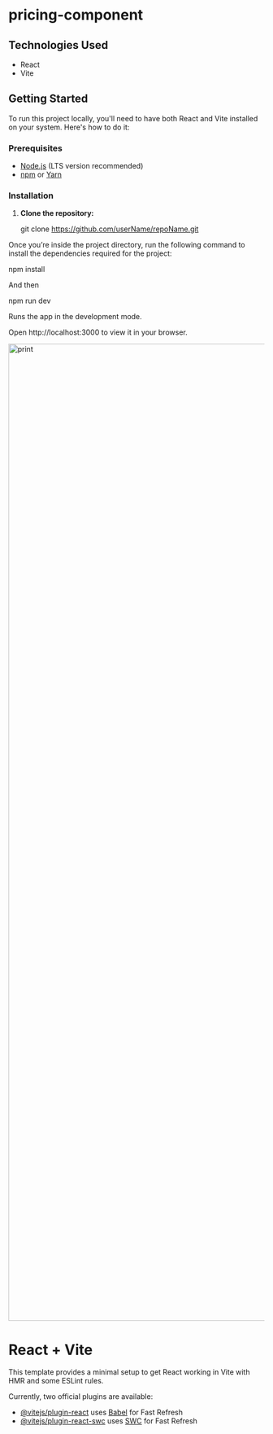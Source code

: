 # pricing-component

## Technologies Used

- React
- Vite
  
## Getting Started

To run this project locally, you'll need to have both React and Vite installed on your system. Here's how to do it:

### Prerequisites

- [Node.js](https://nodejs.org/) (LTS version recommended)
- [npm](https://www.npmjs.com/) or [Yarn](https://yarnpkg.com/)

### Installation

1. **Clone the repository:**

   git clone https://github.com/userName/repoName.git

Once you’re inside the project directory, run the following command to install the dependencies required for the project:

npm install 

And then

npm run dev

Runs the app in the development mode.

Open http://localhost:3000 to view it in your browser.

<img width="1920" alt="print" src="https://github.com/Sakura-blip/pricing-component/assets/115422221/90a69ee0-2806-4931-93e1-df81396c55ca">

# React + Vite

This template provides a minimal setup to get React working in Vite with HMR and some ESLint rules.

Currently, two official plugins are available:

- [@vitejs/plugin-react](https://github.com/vitejs/vite-plugin-react/blob/main/packages/plugin-react/README.md) uses [Babel](https://babeljs.io/) for Fast Refresh
- [@vitejs/plugin-react-swc](https://github.com/vitejs/vite-plugin-react-swc) uses [SWC](https://swc.rs/) for Fast Refresh
